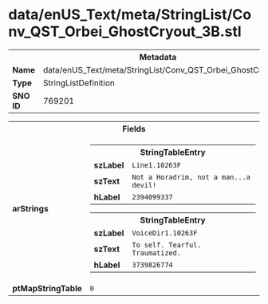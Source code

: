 <h1>data/enUS_Text/meta/StringList/Conv_QST_Orbei_GhostCryout_3B.stl</h1><table><tr><th colspan="100%">Metadata</th></tr><tr><td><b>Name</b></td><td>data/enUS_Text/meta/StringList/Conv_QST_Orbei_GhostCryout_3B.stl</td></tr><tr><td><b>Type</b></td><td>StringListDefinition</td></tr><tr><td><b>SNO ID</b></td><td>769201</td></tr></table>

<table><tr><th colspan="100%">Fields</th></tr><tr><td><b>arStrings</b></td><td><table><tr><th colspan="100%">StringTableEntry</th></tr><tr><td><b>szLabel</b></td><td><code>Line1.10263F</code></td></tr><tr><td><b>szText</b></td><td><code>Not a Horadrim, not a man...a devil!</code></td></tr><tr><td><b>hLabel</b></td><td><code>2394099337</code></td></tr></table>


<table><tr><th colspan="100%">StringTableEntry</th></tr><tr><td><b>szLabel</b></td><td><code>VoiceDir1.10263F</code></td></tr><tr><td><b>szText</b></td><td><code>To self. Tearful. Traumatized.</code></td></tr><tr><td><b>hLabel</b></td><td><code>3739826774</code></td></tr></table>


</td></tr><tr><td><b>ptMapStringTable</b></td><td><code>0</code></td></tr></table>

